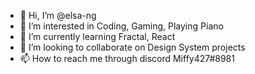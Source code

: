 - 👋 Hi, I’m @elsa-ng
- 👀 I’m interested in Coding, Gaming, Playing Piano
- 🌱 I’m currently learning Fractal, React
- 💞️ I’m looking to collaborate on Design System projects
- 📫 How to reach me through discord Miffy427#8981

<!---
elsa-ng/elsa-ng is a ✨ special ✨ repository because its `README.md` (this file) appears on your GitHub profile.
You can click the Preview link to take a look at your changes.
--->
